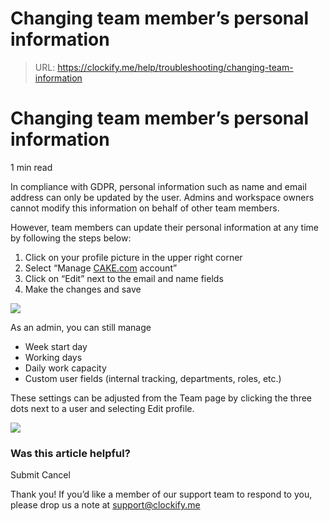 # Changing team member’s personal information

> URL: https://clockify.me/help/troubleshooting/changing-team-information

# Changing team member’s personal information

1 min read

In compliance with GDPR, personal information such as name and email address can only be updated by the user. Admins and workspace owners cannot modify this information on behalf of other team members.

However, team members can update their personal information at any time by following the steps below:

1. Click on your profile picture in the upper right corner
2. Select “Manage [CAKE.com](http://cake.com) account”
3. Click on “Edit” next to the email and name fields
4. Make the changes and save

![](https://clockify.me/help/wp-content/uploads/2025/06/AD_4nXfT-aEr6ML_DSjHIscM7hxth-IPljvIsdafDZQX7oWtgxARONu-u0avq2afUO7i0IM0N9mAGqx9JUbmecgEw6MmpYvkR2-dLgNrYfNhoNXkJM_KkObbE7W6fhHKt_oVX8edTf9Gsg.png)

As an admin, you can still manage

* Week start day
* Working days
* Daily work capacity
* Custom user fields (internal tracking, departments, roles, etc.)

These settings can be adjusted from the Team page by clicking the three dots next to a user and selecting Edit profile.

![](https://clockify.me/help/wp-content/uploads/2025/06/AD_4nXdGqiO-WIwz_T8blbRH9dmGEF58v0EOLBhwziTVmsJeWhQyRrtUi2j-zoY1N90nbO8pyb_m_eKOLma1dymIWpRLucfk17xhZ0zM5SBRHX2tkao6Vq1x0_il6vzkTsI1gUJ7Xcygig.png)

### Was this article helpful?

Submit
Cancel

Thank you! If you’d like a member of our support team to respond to you, please drop us a note at support@clockify.me